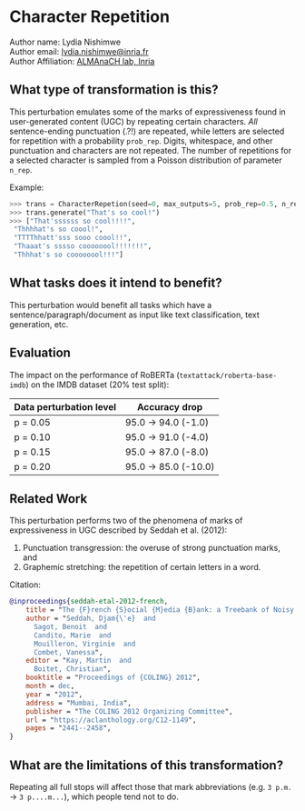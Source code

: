 # Character Repetition

Author name: Lydia Nishimwe \
Author email: lydia.nishimwe@inria.fr \
Author Affiliation: [ALMAnaCH lab, Inria](https://files.inria.fr/almanach/index-en.html)

## What type of transformation is this?

This perturbation emulates some of the marks of expressiveness found in user-generated content (UGC) by repeating certain characters. 
*All* sentence-ending punctuation (.?!) are repeated, while letters are selected for repetition with a probability `prob_rep`. 
Digits, whitespace, and other punctuation and characters are not repeated.
The number of repetitions for a selected character is sampled from a Poisson distribution of parameter `n_rep`.

Example:
```python
>>> trans = CharacterRepetion(seed=0, max_outputs=5, prob_rep=0.5, n_rep=3)
>>> trans.generate("That's so cool!")
>>> ["That'ssssss so cool!!!!",
 "Thhhhat's so coool!",
 "TTTThhatt'sss sooo coool!!",
 "Thaaat's sssso coooooool!!!!!!!",
 "Thhhat's so coooooool!!!"]
```

## What tasks does it intend to benefit?

This perturbation would benefit all tasks which have a sentence/paragraph/document as input like text classification,
text generation, etc. 

## Evaluation

The impact on the performance of RoBERTa (`textattack/roberta-base-imdb`) on the IMDB dataset (20% test split):

| Data perturbation level | Accuracy drop |
|---|---|
| p = 0.05 | 95.0 -> 94.0 (-1.0) |
| p = 0.10 | 95.0 -> 91.0 (-4.0) |
| p = 0.15 | 95.0 -> 87.0 (-8.0) |
| p = 0.20 | 95.0 -> 85.0 (-10.0) |

## Related Work

This perturbation performs two of the phenomena of marks of expressiveness in UGC described by Seddah et al. (2012):
1. Punctuation transgression: the overuse of strong punctuation marks, and
2. Graphemic stretching: the repetition of certain letters in a word.

Citation:
```bibtex
@inproceedings{seddah-etal-2012-french,
    title = "The {F}rench {S}ocial {M}edia {B}ank: a Treebank of Noisy User Generated Content",
    author = "Seddah, Djam{\'e}  and
      Sagot, Benoit  and
      Candito, Marie  and
      Mouilleron, Virginie  and
      Combet, Vanessa",
    editor = "Kay, Martin  and
      Boitet, Christian",
    booktitle = "Proceedings of {COLING} 2012",
    month = dec,
    year = "2012",
    address = "Mumbai, India",
    publisher = "The COLING 2012 Organizing Committee",
    url = "https://aclanthology.org/C12-1149",
    pages = "2441--2458",
}
```

## What are the limitations of this transformation?

Repeating all full stops will affect those that mark abbreviations (e.g. `3 p.m.` -> `3 p....m...`), which people tend not to do.
